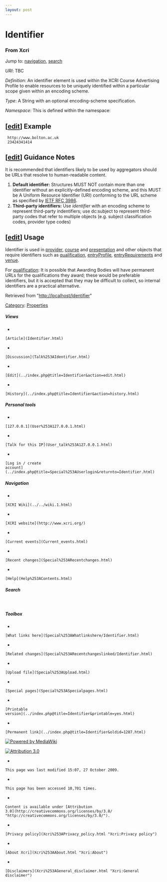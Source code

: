 ```yaml
---
layout: post
---
```


<script>
  (function(i,s,o,g,r,a,m){i['GoogleAnalyticsObject']=r;i[r]=i[r]||function(){
  (i[r].q=i[r].q||[]).push(arguments)},i[r].l=1*new Date();a=s.createElement(o),
  m=s.getElementsByTagName(o)[0];a.async=1;a.src=g;m.parentNode.insertBefore(a,m)
  })(window,document,'script','https://www.google-analytics.com/analytics.js','ga');

  ga('create', 'UA-73710929-3', 'auto');
  ga('send', 'pageview');

</script>







Identifier 
==========













### From Xcri 







Jump to: [navigation](Identifier.html#column-one),
[search](Identifier.html#searchInput)



*URI*: TBC

*Definition*: An identifier element is used within the XCRI Course
Advertising Profile to enable resources to be uniquely identified within
a particular scope given within an encoding scheme.

*Type*: A String with an optional encoding-scheme specification.

*Namespace*: This is defined within the namespace:



\[[edit](../index.php@title=Identifier&action=edit&section=1.html "Edit section: Example")\] Example
----------------------------------------------------------------------------------------------------------------------------------------------------------------------

     http://www.bolton.ac.uk
     23424341414


\[[edit](../index.php@title=Identifier&action=edit&section=2.html "Edit section: Guidance Notes")\] Guidance Notes
------------------------------------------------------------------------------------------------------------------------------------------------------------------------------------

It is recommended that identifiers likely to be used by aggregators
should be URLs that resolve to human-readable content.

1.  **Default identifier:** Structures MUST NOT contain more than one
    identifier without an explicitly-defined encoding scheme, and this
    MUST be A Uniform Resource Identifier (URI) conforming to the URL
    scheme as specified by [IETF RFC
    3986](http://tools.ietf.org/html/rfc3986 "http://tools.ietf.org/html/rfc3986").
2.  **Third-party identifiers:** Use *identifier* with an encoding
    scheme to represent third-party indentifiers; use dc:subject to
    represent third-party codes that refer to multiple objects (e.g.
    subject classification codes, provider type codes)


\[[edit](../index.php@title=Identifier&action=edit&section=3.html "Edit section: Usage")\] Usage
------------------------------------------------------------------------------------------------------------------------------------------------------------------

Identifier is used in [provider](Provider.html "Provider"),
[course](Course.html "Course") and
[presentation](Presentation.html "Presentation") and other objects that
require identifiers such as
[qualification](Qualification.html "Qualification"),
[entryProfile](EntryProfile.html "EntryProfile"),
[entryRequirements](EntryRequirements.html "EntryRequirements") and
[venue](Venue.html "Venue").

For [qualification](Qualification.html "Qualification"): It is possible
that Awarding Bodies will have permanent URLs for the qualifications
they award; these would be preferable identifiers, but it is accepted
that they may be difficult to collect, so internal identifiers are a
practical alternative.



Retrieved from
"[http://localhost/Identifier](Identifier.html)"





[Category](Special%253ACategories.html "Special:Categories"): [Properties](Category%253AProperties.html "Category:Properties")

















##### Views



-   

    

    [Article](Identifier.html)
-   

    

    [Discussion](Talk%253AIdentifier.html)
-   

    

    [Edit](../index.php@title=Identifier&action=edit.html)
-   

    

    [History](../index.php@title=Identifier&action=history.html)







##### Personal tools



-   

    

    [127.0.0.1](User%253A127.0.0.1.html)
-   

    

    [Talk for this IP](User_talk%253A127.0.0.1.html)
-   

    

    [Log in / create
    account](../index.php@title=Special%253AUserlogin&returnto=Identifier.html)











[](../../wiki.1.html "XCRI Wiki")





##### Navigation



-   

    

    [XCRI Wiki](../../wiki.1.html)
-   

    

    [XCRI website](http://www.xcri.org/)
-   

    

    [Current events](Current_events.html)
-   

    

    [Recent changes](Special%253ARecentchanges.html)
-   

    

    [Help](Help%253AContents.html)







##### Search





 









##### Toolbox



-   

    

    [What links here](Special%253AWhatlinkshere/Identifier.html)
-   

    

    [Related changes](Special%253ARecentchangeslinked/Identifier.html)
-   

    

    [Upload file](Special%253AUpload.html)
-   

    

    [Special pages](Special%253ASpecialpages.html)
-   

    

    [Printable
    version](../index.php@title=Identifier&printable=yes.html)
-   

    

    [Permanent link](../index.php@title=Identifier&oldid=1287.html)















[![Powered by
MediaWiki](../skins/common/images/poweredby_mediawiki_88x31.png)](http://www.mediawiki.org/)





[![Attribution 3.0
](http://i.creativecommons.org/l/by/3.0/88x31.png)](http://creativecommons.org/licenses/by/3.0/)



-   

    

    This page was last modified 15:07, 27 October 2009.
-   

    

    This page has been accessed 10,701 times.
-   

    

    Content is available under [Attribution
    3.0](http://creativecommons.org/licenses/by/3.0/ "http://creativecommons.org/licenses/by/3.0/").
-   

    

    [Privacy policy](Xcri%253APrivacy_policy.html "Xcri:Privacy policy")
-   

    

    [About Xcri](Xcri%253AAbout.html "Xcri:About")
-   

    

    [Disclaimers](Xcri%253AGeneral_disclaimer.html "Xcri:General disclaimer")





